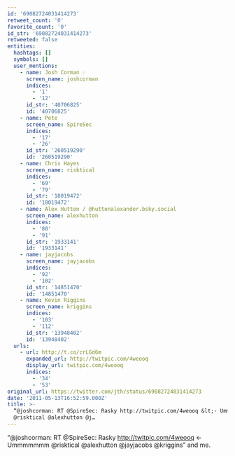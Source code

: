 ```yaml
---
id: '69082724031414273'
retweet_count: '0'
favorite_count: '0'
id_str: '69082724031414273'
retweeted: false
entities:
  hashtags: []
  symbols: []
  user_mentions:
    - name: Josh Corman ♘
      screen_name: joshcorman
      indices:
        - '1'
        - '12'
      id_str: '40706825'
      id: '40706825'
    - name: Pete
      screen_name: SpireSec
      indices:
        - '17'
        - '26'
      id_str: '260519290'
      id: '260519290'
    - name: Chris Hayes
      screen_name: risktical
      indices:
        - '69'
        - '79'
      id_str: '18019472'
      id: '18019472'
    - name: Alex Hutton / @huttonalexander.bsky.social
      screen_name: alexhutton
      indices:
        - '80'
        - '91'
      id_str: '1933141'
      id: '1933141'
    - name: jayjacobs
      screen_name: jayjacobs
      indices:
        - '92'
        - '102'
      id_str: '14851470'
      id: '14851470'
    - name: Kevin Riggins
      screen_name: kriggins
      indices:
        - '103'
        - '112'
      id_str: '13948402'
      id: '13948402'
  urls:
    - url: http://t.co/crLGd6m
      expanded_url: http://twitpic.com/4weooq
      display_url: twitpic.com/4weooq
      indices:
        - '34'
        - '53'
original_url: https://twitter.com/jth/status/69082724031414273
date: '2011-05-13T16:52:59.000Z'
title: >-
  “@joshcorman: RT @SpireSec: Rasky http://twitpic.com/4weooq &lt;- Ummmmmmm
  @risktical @alexhutton @j…
---
```


“@joshcorman: RT @SpireSec: Rasky http://twitpic.com/4weooq &lt;- Ummmmmmm @risktical @alexhutton @jayjacobs @kriggins” and me.
